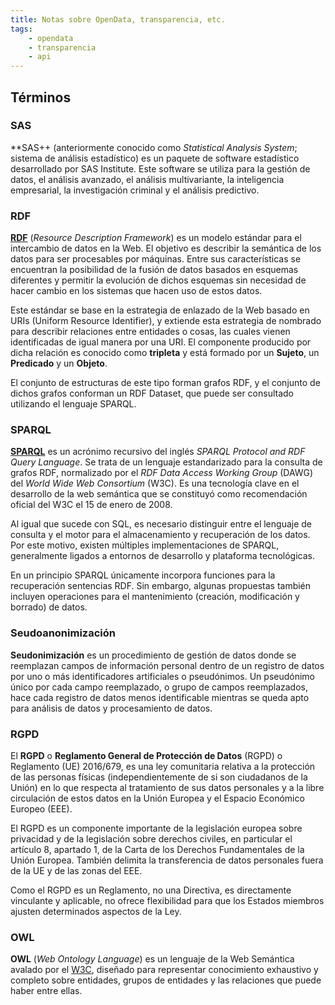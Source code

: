 ```yaml
---
title: Notas sobre OpenData, transparencia, etc.
tags:
    - opendata
    - transparencia
    - api
---
```


## Términos

### SAS

**SAS++ (anteriormente conocido como _Statistical Analysis System_; sistema de análisis estadístico)
es un paquete de software estadístico desarrollado por SAS Institute. Este software
se utiliza para la gestión de datos, el análisis avanzado, el análisis multivariante,
la inteligencia empresarial, la investigación criminal y el análisis predictivo.

### RDF

**[RDF](http://www.w3.org/RDF/)** (_Resource Description Framework_) es un
modelo estándar para el intercambio de datos en la Web. El objetivo es
describir la semántica de los datos para ser procesables por máquinas. Entre
sus características se encuentran la posibilidad de la fusión de datos basados
en esquemas diferentes y permitir la evolución de dichos esquemas sin necesidad
de hacer cambio en los sistemas que hacen uso de estos datos.

Este estándar se base en la estrategia de enlazado de la Web basado en URIs
(Uniform Resource Identifier), y extiende esta estrategia de nombrado para
describir relaciones entre entidades o cosas, las cuales vienen identificadas
de igual manera por una URI. El componente producido por dicha relación es
conocido como **tripleta** y está formado por un **Sujeto**, un **Predicado** y un **Objeto**.

El conjunto de estructuras de este tipo forman grafos RDF, y el conjunto de dichos
grafos conforman un RDF Dataset, que puede ser consultado utilizando el lenguaje
SPARQL.

### SPARQL

**[SPARQL](https://es.wikipedia.org/wiki/SPARQL)** es un acrónimo
recursivo del inglés _SPARQL Protocol and RDF Query Language_. Se trata
de un lenguaje estandarizado para la consulta de grafos RDF, normalizado
por el _RDF Data Access Working Group_ (DAWG) del _World Wide Web
Consortium_ (W3C). Es una tecnología clave en el desarrollo de la web
semántica que se constituyó como recomendación oficial del W3C el 15 de
enero de 2008.

Al igual que sucede con SQL, es necesario distinguir entre el lenguaje
de consulta y el motor para el almacenamiento y recuperación de los
datos. Por este motivo, existen múltiples implementaciones de SPARQL,
generalmente ligados a entornos de desarrollo y plataforma tecnológicas.

En un principio SPARQL únicamente incorpora funciones para la
recuperación sentencias RDF. Sin embargo, algunas propuestas también
incluyen operaciones para el mantenimiento (creación, modificación y
borrado) de datos. 

### Seudoanonimización

**Seudonimización** es un procedimiento de gestión de datos donde se
reemplazan campos de información personal dentro de un registro de datos
por uno o más identificadores artificiales o pseudónimos. Un pseudónimo
único por cada campo reemplazado, o grupo de campos reemplazados, hace
cada registro de datos menos identificable mientras se queda apto para
análisis de datos y procesamiento de datos. 

### RGPD

El **RGPD** o **Reglamento General de Protección de Datos** (RGPD) o
Reglamento (UE) 2016/679, es una ley comunitaria relativa a la
protección de las personas físicas (independientemente de si son
ciudadanos de la Unión) en lo que respecta al tratamiento de sus datos
personales y a la libre circulación de estos datos en la Unión Europea y
el Espacio Económico Europeo (EEE).

El RGPD es un componente importante de la legislación europea sobre
privacidad y de la legislación sobre derechos civiles, en particular el
artículo 8, apartado 1, de la Carta de los Derechos Fundamentales de la
Unión Europea. También delimita la transferencia de datos personales
fuera de la UE y de las zonas del EEE. 

Como el RGPD es un Reglamento, no una Directiva, es directamente
vinculante y aplicable, no ofrece flexibilidad para que los Estados
miembros ajusten determinados aspectos de la Ley.

### OWL

**OWL** (_Web Ontology Language_) es un lenguaje de la Web Semántica
avalado por el [W3C](https://www.w3.org/), diseñado para representar
conocimiento exhaustivo y completo sobre entidades, grupos de entidades
y las relaciones que puede haber entre ellas.
